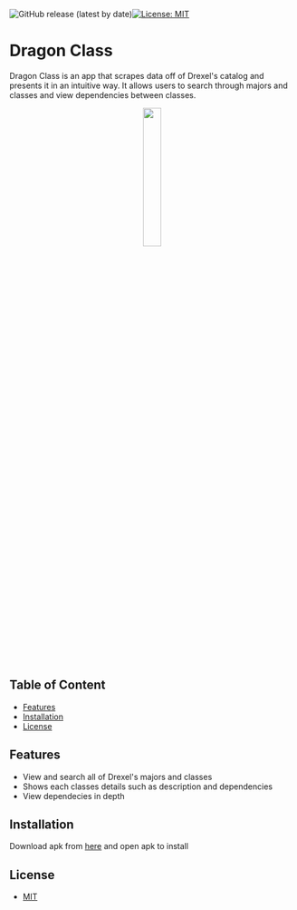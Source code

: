 ![GitHub release (latest by date)](https://img.shields.io/github/v/release/bchen290/DragonClass)[![License: MIT](https://img.shields.io/badge/License-MIT-blue.svg)](https://opensource.org/licenses/MIT)


# Dragon Class
Dragon Class is an app that scrapes data off of Drexel's catalog and presents it in an intuitive way. It allows users to search through majors and classes and view dependencies between classes.

<p align="center">
  <img width="25%" height="25%" src="/images/DragonClassOverview.gif">
</p>

## Table of Content
* [Features](#feature) 
* [Installation](#install) 
* [License](#license)

## <div id="feature"> Features </div> 
- View and search all of Drexel's majors and classes
- Shows each classes details such as description and dependencies
- View dependecies in depth

## <div id="install"> Installation </div>
Download apk from [here](https://github.com/bchen290/DragonClass/releases/) and open apk to install

##  <div id="license">  License </div>

  + [MIT](https://choosealicense.com/licenses/mit/)
